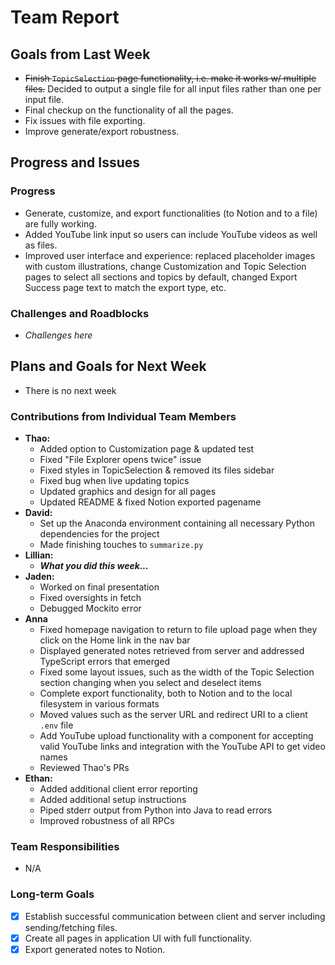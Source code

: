 # Team Report

## Goals from Last Week

- ~~Finish `TopicSelection` page functionality, i.e. make it works w/ multiple files.~~ Decided to output a single file for all input files rather than one per input file.
- Final checkup on the functionality of all the pages.
- Fix issues with file exporting.
- Improve generate/export robustness.

## Progress and Issues

### Progress

- Generate, customize, and export functionalities (to Notion and to a file) are fully working.
- Added YouTube link input so users can include YouTube videos as well as files.
- Improved user interface and experience: replaced placeholder images with custom illustrations, change Customization and Topic Selection pages to select all sections and topics by default, changed Export Success page text to match the export type, etc.

### Challenges and Roadblocks

- _Challenges here_

## Plans and Goals for Next Week

- There is no next week

### Contributions from Individual Team Members

- **Thao:**
  - Added option to Customization page & updated test
  - Fixed "File Explorer opens twice" issue
  - Fixed styles in TopicSelection & removed its files sidebar
  - Fixed bug when live updating topics
  - Updated graphics and design for all pages
  - Updated README & fixed Notion exported pagename
- **David:**
  - Set up the Anaconda environment containing all necessary Python dependencies for the project
  -  Made finishing touches to `summarize.py`
- **Lillian:**
  - **_What you did this week..._**
- **Jaden:**
  - Worked on final presentation
  - Fixed oversights in fetch
  - Debugged Mockito error
- **Anna**
  - Fixed homepage navigation to return to file upload page when they click on the Home link in the nav bar
  - Displayed generated notes retrieved from server and addressed TypeScript errors that emerged
  - Fixed some layout issues, such as the width of the Topic Selection section changing when you select and deselect items
  - Complete export functionality, both to Notion and to the local filesystem in various formats
  - Moved values such as the server URL and redirect URI to a client `.env` file
  - Add YouTube upload functionality with a component for accepting valid YouTube links and integration with the YouTube API to get video names
  - Reviewed Thao's PRs
- **Ethan:**
  - Added additional client error reporting
  - Added additional setup instructions
  - Piped stderr output from Python into Java to read errors
  - Improved robustness of all RPCs

### Team Responsibilities

- N/A

### Long-term Goals

- [x] Establish successful communication between client and server including sending/fetching files.
- [x] Create all pages in application UI with full functionality.
- [x] Export generated notes to Notion.
